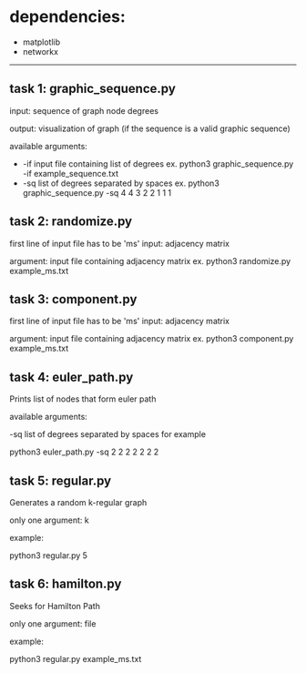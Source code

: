 # dependencies:
- matplotlib
- networkx

--------------------

## task 1: graphic_sequence.py
input: 
sequence of graph node degrees

output:
visualization of graph (if the sequence is a valid graphic sequence)

available arguments:
- -if       input file containing list of degrees ex. python3 graphic_sequence.py -if example_sequence.txt
- -sq       list of degrees separated by spaces ex. python3 graphic_sequence.py -sq 4 4 3 2 2 1 1 1

## task 2: randomize.py
first line of input file has to be 'ms'
input:
adjacency matrix

argument:
input file containing adjacency matrix
ex. python3 randomize.py example_ms.txt

## task 3: component.py
first line of input file has to be 'ms'
input:
adjacency matrix

argument:
input file containing adjacency matrix
ex. python3 component.py example_ms.txt

## task 4: euler_path.py
Prints list of nodes that form euler path

available arguments:

-sq list of degrees separated by spaces for example 

python3 euler_path.py -sq 2 2 2 2 2 2 2

## task 5: regular.py
Generates a random k-regular graph

only one argument: k

example:

python3 regular.py 5

## task 6: hamilton.py
Seeks for Hamilton Path

only one argument: file

example:

python3 regular.py example_ms.txt